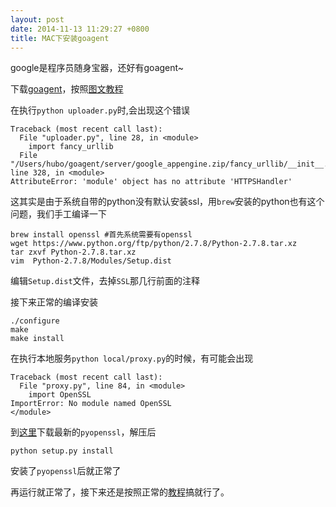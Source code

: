 ```yaml
---
layout: post
date: 2014-11-13 11:29:27 +0800
title: MAC下安装goagent
---
```


google是程序员随身宝器，还好有goagent~

下载[goagent](https://github.com/goagent/goagent/)，按照[图文教程](https://github.com/goagent/goagent/blob/wiki/InstallGuide.md)

在执行`python uploader.py`时,会出现这个错误

```
Traceback (most recent call last):
  File "uploader.py", line 28, in <module>
    import fancy_urllib
  File "/Users/hubo/goagent/server/google_appengine.zip/fancy_urllib/__init__.py", line 328, in <module>
AttributeError: 'module' object has no attribute 'HTTPSHandler'
```

这其实是由于系统自带的python没有默认安装ssl，用`brew`安装的python也有这个问题，我们手工编译一下

```
brew install openssl #首先系统需要有openssl
wget https://www.python.org/ftp/python/2.7.8/Python-2.7.8.tar.xz 
tar zxvf Python-2.7.8.tar.xz 
vim  Python-2.7.8/Modules/Setup.dist
```
编辑`Setup.dist`文件，去掉`SSL`那几行前面的注释

接下来正常的编译安装

```
./configure
make 
make install
```
在执行本地服务`python local/proxy.py`的时候，有可能会出现

```
Traceback (most recent call last):
  File "proxy.py", line 84, in <module>
    import OpenSSL
ImportError: No module named OpenSSL
</module>
```
到[这里](https://pypi.python.org/simple/pyopenssl/)下载最新的`pyopenssl`，解压后

```
python setup.py install
```
安装了`pyopenssl`后就正常了

再运行就正常了，接下来还是按照正常的[教程](https://github.com/goagent/goagent/blob/wiki/InstallGuide.md)搞就行了。
